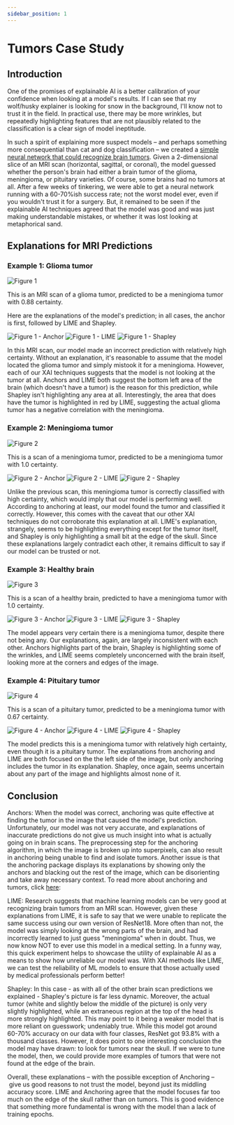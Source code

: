 ```yaml
---
sidebar_position: 1
---
```

# Tumors Case Study

## Introduction

One of the promises of explainable AI is a better calibration of your confidence when looking at a model's results. If I can see that my wolf/husky explainer is looking for snow in the background, I'll know not to trust it in the field. In practical use, there may be more wrinkles, but repeatedly highlighting features that are not plausibly related to the classification is a clear sign of model ineptitude.

In such a spirit of explaining more suspect models – and perhaps something more consequential than cat and dog classification – we created a [simple neural network that could recognize brain tumors](/Explainable-Ai-Comps-2024/Methodology/ResNet#tumors). Given a 2-dimensional slice of an MRI scan (horizontal, sagittal, or coronal), the model guessed whether the person's brain had either a brain tumor of the glioma, meningioma, or pituitary varieties. Of course, some brains had no tumors at all. After a few weeks of tinkering, we were able to get a neural network running with a 60-70%ish success rate; not the worst model ever, even if you wouldn't trust it for a surgery. But, it remained to be seen if the explainable AI techniques agreed that the model was good and was just making understandable mistakes, or whether it was lost looking at metaphorical sand.

## Explanations for MRI Predictions

### Example 1: Glioma tumor

![Figure 1](/img/tumors/glioma-191.jpg "A brain MRI with a glioma tumor")

This is an MRI scan of a glioma tumor, predicted to be a meningioma tumor with 0.88 certainty.

Here are the explanations of the model's prediction; in all cases, the anchor is first, followed by LIME and Shapley.

![Figure 1 - Anchor](/img/tumors/glioma-191-anchor.png "Anchors")
![Figure 1 - LIME](/img/tumors/glioma-191-lime.png "LIME")
![Figure 1 - Shapley](/img/tumors/glioma-191-shap.png "SHAP")

In this MRI scan, our model made an incorrect prediction with relatively high certainty. Without an explanation, it's reasonable to assume that the model located the glioma tumor and simply mistook it for a meningioma. However, each of our XAI techniques suggests that the model is not looking at the tumor at all. Anchors and LIME both suggest the bottom left area of the brain (which doesn't have a tumor) is the reason for this prediction, while Shapley isn't highlighting any area at all. Interestingly, the area that does have the tumor is highlighted in red by LIME, suggesting the actual glioma tumor has a negative correlation with the meningioma.

### Example 2: Meningioma tumor

![Figure 2](/img/tumors/meningioma-252.jpg "A brain MRI with a meningioma tumor")

This is a scan of a meningioma tumor, predicted to be a meningioma tumor with 1.0 certainty.

![Figure 2 - Anchor](/img/tumors/meningioma-252-anchor.png "Anchors")
![Figure 2 - LIME](/img/tumors/meningioma-252-lime.png "LIME")
![Figure 2 - Shapley](/img/tumors/meningioma-252-shap.png "SHAP")

Unlike the previous scan, this meningioma tumor is correctly classified with high certainty, which would imply that our model is performing well. According to anchoring at least, our model found the tumor and classified it correctly. However, this comes with the caveat that our other XAI techniques do not corroborate this explanation at all. LIME's explanation, strangely, seems to be highlighting everything except for the tumor itself, and Shapley is only highlighting a small bit at the edge of the skull. Since these explanations largely contradict each other, it remains difficult to say if our model can be trusted or not.

### Example 3: Healthy brain

![Figure 3](/img/tumors/healthy-97.jpg "An MRI scan of a healthy brain")

This is a scan of a healthy brain, predicted to have a meningioma tumor with 1.0 certainty.

![Figure 3 - Anchor](/img/tumors/healthy-97-anchor.png "Anchors")
![Figure 3 - LIME](/img/tumors/healthy-97-lime.jpg "LIME")
![Figure 3 - Shapley](/img/tumors/healthy-97-shap.png "SHAP")

The model appears very certain there is a meningioma tumor, despite there not being any. Our explanations, again, are largely inconsistent with each other. Anchors highlights part of the brain, Shapley is highlighting some of the wrinkles, and LIME seems completely unconcerned with the brain itself, looking more at the corners and edges of the image.

### Example 4: Pituitary tumor

![Figure 4](/img/tumors/pituitary-135.jpg "A brain MRI with a pituitary tumor")

This is a scan of a pituitary tumor, predicted to be a meningioma tumor with 0.67 certainty.

![Figure 4 - Anchor](/img/tumors/pituitary-135-anchor.png "Anchors")
![Figure 4 - LIME](/img/tumors/pituitary-135-lime.jpg "LIME")
![Figure 4 - Shapley](/img/tumors/pituitary-135-shap.png "SHAP")

The model predicts this is a meningioma tumor with relatively high certainty, even though it is a pituitary tumor. The explanations from anchoring and LIME are both focused on the the left side of the image, but only anchoring includes the tumor in its explanation. Shapley, once again, seems uncertain about any part of the image and highlights almost none of it.

## Conclusion

Anchors: When the model was correct, anchoring was quite effective at finding the tumor in the image that caused the model's prediction. Unfortunately, our model was not very accurate, and explanations of inaccurate predictions do not give us much insight into what is actually going on in brain scans. The preprocessing step for the anchoring algorithm, in which the image is broken up into superpixels, can also result in anchoring being unable to find and isolate tumors. Another issue is that the anchoring package displays its explanations by showing only the anchors and blacking out the rest of the image, which can be disorienting and take away necessary context. To read more about anchoring and tumors, click [here](/Anchors/Tumors.md):

LIME: Research suggests that machine learning models can be very good at recognizing brain tumors from an MRI scan. However, given these explanations from LIME, it is safe to say that we were unable to replicate the same success using our own version of ResNet18. More often than not, the model was simply looking at the wrong parts of the brain, and had incorrectly learned to just guess "meningioma" when in doubt. Thus, we now know NOT to ever use this model in a medical setting. In a funny way, this quick experiment helps to showcase the utility of explainable AI as a means to show how unreliable our model was. With XAI methods like LIME, we can test the reliability of ML models to ensure that those actually used by medical professionals perform better!

Shapley: In this case - as with all of the other brain scan predictions we explained - Shapley's picture is far less dynamic. Moreover, the actual tumor (white and slightly below the middle of the picture) is only very slightly highlighted, while an extraneous region at the top of the head is more strongly highlighted. This may point to it being a weaker model that is more reliant on guesswork; undeniably true. While this model got around 60-70% accuracy on our data with four classes, ResNet got 93.8% with a thousand classes. However, it does point to one interesting conclusion the model may have drawn: to look for tumors near the skull. If we were to tune the model, then, we could provide more examples of tumors that were not found at the edge of the brain.

Overall, these explanations – with the possible exception of Anchoring – give us good reasons to not trust the model, beyond just its middling accuracy score. LIME and Anchoring agree that the model focuses far too much on the edge of the skull rather than on tumors. This is good evidence that something more fundamental is wrong with the model than a lack of training epochs.
